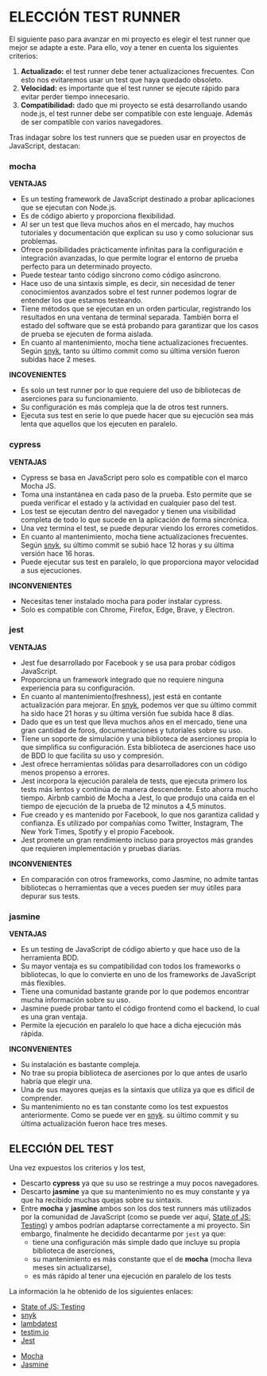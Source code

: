 # ELECCIÓN TEST RUNNER

El siguiente paso para avanzar en mi proyecto es elegir el test runner que mejor se adapte a este. Para ello, voy a tener en cuenta los siguientes criterios:

1. **Actualizado:** el test runner debe tener actualizaciones frecuentes. Con esto nos evitaremos usar un test que haya quedado obsoleto.
2. **Velocidad:** es importante que el test runner se ejecute rápido para evitar perder tiempo innecesario.
3. **Compatibilidad:** dado que mi proyecto se está desarrollando usando node.js, el test runner debe ser compatible con este lenguaje. Además de ser compatible con varios navegadores.

Tras indagar sobre los test runners que se pueden usar en proyectos de JavaScript, destacan:

### mocha

**VENTAJAS**

- Es un testing framework de JavaScript destinado a probar aplicaciones que se ejecutan con Node.js.
- Es de código abierto y proporciona flexibilidad.
- Al ser un test que lleva muchos años en el mercado, hay muchos tutoriales y documentación que explican su uso y como solucionar sus problemas.
- Ofrece posibilidades prácticamente infinitas para la configuración e integración avanzadas, lo que permite lograr el entorno de prueba perfecto para un determinado proyecto.
- Puede testear tanto código síncrono como código asíncrono.
- Hace uso de una sintaxis simple, es decir, sin necesidad de tener conocimientos avanzados sobre el test runner podemos lograr de entender los que estamos testeando.
- Tiene métodos que se ejecutan en un orden particular, registrando los resultados en una ventana de terminal separada. También borra el estado del software que se está probando para garantizar que los casos de prueba se ejecuten de forma aislada.
- En cuanto al mantenimiento, mocha tiene actualizaciones frecuentes. Según [snyk](https://snyk.io/advisor/npm-package/mocha), tanto su último commit como su última versión fueron subidas hace 2 meses.

**INCOVENIENTES**

- Es solo un test runner por lo que requiere del uso de bibliotecas de aserciones para su funcionamiento.
- Su configuración es más compleja que la de otros test runners.
- Ejecuta sus test en serie lo que puede hacer que su ejecución sea más lenta que aquellos que los ejecuten en paralelo.


### cypress

**VENTAJAS**

- Cypress se basa en JavaScript pero solo es compatible con el marco Mocha JS.
- Toma una instantánea en cada paso de la prueba. Esto permite que se pueda verificar el estado y la actividad en cualquier paso del test.
- Los test se ejecutan dentro del navegador y tienen una visibilidad completa de todo lo que sucede en la aplicación de forma sincrónica.
- Una vez termina el test, se puede depurar viendo los errores cometidos.
- En cuanto al mantenimiento, mocha tiene actualizaciones frecuentes. Según [snyk](https://snyk.io/advisor/npm-package/cypress), su último commit se subió hace 12 horas y su última versión hace 16 horas.
- Puede ejecutar sus test en paralelo, lo que proporciona mayor velocidad a sus ejecuciones.

**INCONVENIENTES**

- Necesitas tener instalado mocha para poder instalar cypress.
- Solo es compatible con Chrome, Firefox, Edge, Brave, y Electron.


### jest

**VENTAJAS**

- Jest fue desarrollado por Facebook y se usa para probar códigos JavaScript.
- Proporciona un framework integrado que no requiere ninguna experiencia para su configuración.
- En cuanto al mantenimiento(freshness), jest está en contante actualización para mejorar. En [snyk](https://snyk.io/advisor/npm-package/jest), podemos ver que su último commit ha sido hace 21 horas y su última versión fue subida hace 8 días.
- Dado que es un test que lleva muchos años en el mercado, tiene una gran cantidad de foros, documentaciones y tutoriales sobre su uso.
- Tiene un soporte de simulación y una biblioteca de aserciones propia lo que simplifica su configuración. Esta biblioteca de aserciones hace uso de BDD lo que facilita su uso y compresión.
- Jest ofrece herramientas sólidas para desarrolladores con un código menos propenso a errores.
- Jest incorpora la ejecución paralela de tests, que ejecuta primero los tests más lentos y continúa de manera descendente. Esto ahorra mucho tiempo. Airbnb cambió de Mocha a Jest, lo que produjo una caída en el tiempo de ejecución de la prueba de 12 minutos a 4,5 minutos.
- Fue creado y es mantenido por Facebook, lo que nos garantiza calidad y confianza. Es utilizado por compañías como Twitter, Instagram, The New York Times, Spotify y el propio Facebook.
- Jest promete un gran rendimiento incluso para proyectos más grandes que requieren implementación y pruebas diarias.


**INCONVENIENTES**

- En comparación con otros frameworks, como Jasmine, no admite tantas bibliotecas o herramientas que a veces pueden ser muy útiles para depurar sus tests.


### jasmine

**VENTAJAS**

- Es un testing de JavaScript de código abierto y que hace uso de la herramienta BDD.
- Su mayor ventaja es su compatibilidad con todos los frameworks o bibliotecas, lo que lo convierte en uno de los frameworks de JavaScript más flexibles.
- Tiene una comunidad bastante grande por lo que podemos encontrar mucha información sobre su uso.
- Jasmine puede probar tanto el código frontend como el backend, lo cual es una gran ventaja.
- Permite la ejecución en paralelo lo que hace a dicha ejecución más rápida.

**INCONVENIENTES**

- Su instalación es bastante compleja.
- No trae su propia biblioteca de aserciones por lo que antes de usarlo habría que elegir una.
- Una de sus mayores quejas es la sintaxis que utiliza ya que es dificil de comprender.
- Su mantenimiento no es tan constante como los test expuestos anteriormente. Como se puede ver en [snyk](https://snyk.io/advisor/npm-package/jasmine). su último commit y su última actualización fueron hace tres meses.


## ELECCIÓN DEL TEST

Una vez expuestos los criterios y los test, 

- Descarto **cypress** ya que su uso se restringe a muy pocos navegadores.
- Descarto **jasmine** ya que su mantenimiento no es muy constante y ya que ha recibido muchas quejas sobre su sintaxis.
- Entre **mocha** y **jasmine** ambos son los dos test runners más utilizados por la comunidad de JavaScript (como se puede ver aquí, [State of JS: Testing](https://2022.stateofjs.com/en-US/libraries/testing/)) y ambos podrían adaptarse correctamente a mi proyecto. Sin embargo, finalmente he decidido decantarme por `jest` ya que: 
  - tiene una configuración más simple dado que incluye su propia biblioteca de aserciones, 
  - su mantenimiento es más constante que el de **mocha** (mocha lleva meses sin actualizarse), 
  - es más rápido al tener una ejecución en paralelo de los tests
  
La información la he obtenido de los siguientes enlaces:

- [State of JS: Testing](https://2022.stateofjs.com/en-US/libraries/testing/)
- [snyk](https://snyk.io/advisor/)
- [lambdatest](https://www.lambdatest.com/blog/top-javascript-automation-testing-framework/)
- [testim.io](https://www.testim.io/blog/best-unit-testing-framework-for-javascript/)
- [Jest](https://jestjs.io/es-ES/)
* [Mocha](https://mochajs.org/)
* [Jasmine](https://jasmine.github.io/)